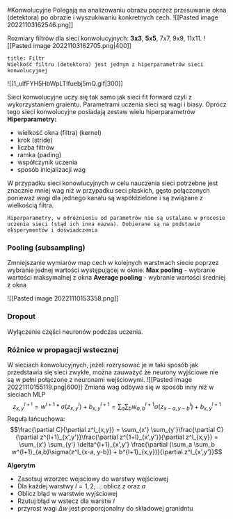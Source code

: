 #Konwolucyjne
Polegają na analizowaniu obrazu poprzez przesuwanie okna (detektora) po obrazie i wyszukiwaniu konkretnych cech.
![[Pasted image 20221103162546.png]]

Rozmiary filtrów dla sieci konwolucyjnych: **3x3**, **5x5**, 7x7, 9x9, 11x11.
![[Pasted image 20221103162705.png|400]]

```ad-note
title: Filtr
Wielkość filtru (detektora) jest jednym z hiperparametrów sieci konwolucyjnej

```

![[1_ulfFYH5HbWpLTIfuebj5mQ.gif|300]]

Sieci konwolucyjne uczy się tak samo jak sieci fit forward czyli z wykorzystaniem graientu. Parametrami uczenia sieci są wagi i biasy. Oprócz tego sieci konwolucyjne posiadają zestaw wielu hiperparametrów
**Hiperparametry:**
- wielkość okna (filtra) (kernel)
- krok (stride)
- liczba filtrów
- ramka (pading)
- współczynik uczenia
- sposób inicjalizacji wag

W przypadku sieci konowlucyjnych w celu nauczenia sieci potrzebne jest znacznie mniej wag niż w przypadku seci płaskich, gęsto połączonych ponieważ wagi dla jednego kanału są współdzielone i są związane z wielkością filtra.

```ad-info
Hiperparametry, w odróżnieniu od parametrów nie są ustalane w procesie uczenia sieci (stąd ich inna nazwa). Dobierane są na podstawie eksperymentów i doświadczenia
```


### Pooling (subsampling)
Zmniejszanie wymiarów map cech w kolejnych warstwach siecie poprzez wybranie jednej wartości występującej w oknie.
**Max pooling** - wybranie wartości maksymalnej z okna
**Average pooling** - wybranie wartości średniej z okna

![[Pasted image 20221110153358.png]]

### Dropout
Wyłączenie części neuronów podczas uczenia.

### Różnice w propagacji wstecznej
W sieciach konwolucyjnych, jeżeli rozrysować je w taki sposób jak przedstawia się sieci zwykłe, można zauważyć że neurony wyjściowe nie są w pełni połączone z neuronami wejściowymi.
![[Pasted image 20221110155119.png|600]]
Zmiana wag odbywa się w sposób inny niż w sieciach MLP
$$z^{l+!}_{x,y} = w^{l+1} * \sigma(z^l_{x,y}) + b^{l+1}_{x,y} = \sum_a \sum_b w^{l+1}_{a,b}\sigma(z^l_{x-a, y-b}) + b^{l+1}_{x,y}$$
Reguła łańcuchowa:
$$\frac{\partial C}{\partial z^l_{x,y}} = \sum_{x'} \sum_{y'}\frac{\partial C}{\partial z^{l+1}_{x',y'}}\frac{\partial z^{1+l}_{x',y'}}{\partial z^l_{x,y}} = \sum_{x'} \sum_{y'} \delta^{l+1}_{x',y'} \frac{\partial (\sum_a \sum_b w^{l+1}_{a,b}\sigma(z^l_{x-a, y-b}) + b^{l+1}_{x,y})}{\partial z^l_{x',y'}}$$

**Algorytm**
- Zasotsuj wzorzec wejsciowy do warstwy wejściowej
- Dla każdej warstwy $l = 1, 2, ...$ oblicz $z$ oraz $a$
- Oblicz błąd w warstwie wyjściowej
- Rzutuj błąd w wstecz dla warstw $l$
- przyrost wagi $\Delta w$ jest proporcjonalny do składowej granidntu


